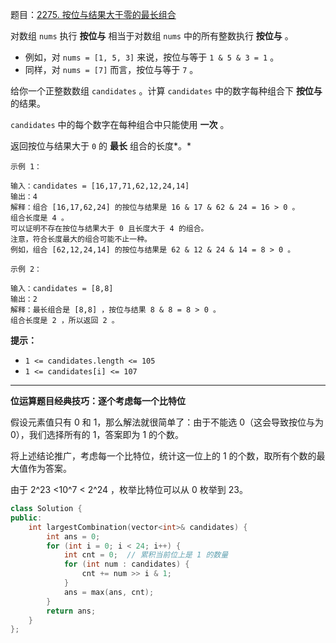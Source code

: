 题目：[2275. 按位与结果大于零的最长组合](https://leetcode.cn/problems/largest-combination-with-bitwise-and-greater-than-zero/)

对数组 `nums` 执行 **按位与** 相当于对数组 `nums` 中的所有整数执行 **按位与** 。

- 例如，对 `nums = [1, 5, 3]` 来说，按位与等于 `1 & 5 & 3 = 1` 。
- 同样，对 `nums = [7]` 而言，按位与等于 `7` 。

给你一个正整数数组 `candidates` 。计算 `candidates` 中的数字每种组合下 **按位与** 的结果。

`candidates` 中的每个数字在每种组合中只能使用 **一次** 。

返回按位与结果大于 `0` 的 **最长** 组合的长度*。*

```
示例 1：

输入：candidates = [16,17,71,62,12,24,14]
输出：4
解释：组合 [16,17,62,24] 的按位与结果是 16 & 17 & 62 & 24 = 16 > 0 。
组合长度是 4 。
可以证明不存在按位与结果大于 0 且长度大于 4 的组合。
注意，符合长度最大的组合可能不止一种。
例如，组合 [62,12,24,14] 的按位与结果是 62 & 12 & 24 & 14 = 8 > 0 。

示例 2：

输入：candidates = [8,8]
输出：2
解释：最长组合是 [8,8] ，按位与结果 8 & 8 = 8 > 0 。
组合长度是 2 ，所以返回 2 。

```

**提示：**

- `1 <= candidates.length <= 105`
- `1 <= candidates[i] <= 107`

---

**位运算题目经典技巧：逐个考虑每一个比特位**

假设元素值只有 0 和 1，那么解法就很简单了：由于不能选 0（这会导致按位与为 0），我们选择所有的 1，答案即为 1 的个数。

将上述结论推广，考虑每一个比特位，统计这一位上的 1 的个数，取所有个数的最大值作为答案。

由于 2^23 <10^7 < 2^24 ，枚举比特位可以从 0 枚举到 23。

```c++
class Solution {
public:
    int largestCombination(vector<int>& candidates) {
        int ans = 0;
        for (int i = 0; i < 24; i++) {
            int cnt = 0;  // 累积当前位上是 1 的数量
            for (int num : candidates) {
                cnt += num >> i & 1;
            }
            ans = max(ans, cnt);
        }
        return ans;
    }
};

```

